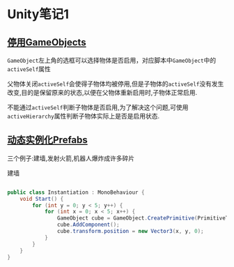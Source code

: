 # Unity笔记1

## [停用GameObjects](https://docs.unity3d.com/Manual/DeactivatingGameObjects.html)
`GameObject`左上角的选框可以选择物体是否启用，对应脚本中`GameObject`中的`activeSelf`属性

父物体关闭`activeSelf`会使得子物体均被停用,但是子物体的`activeSelf`没有发生改变,目的是保留原来的状态,以便在父物体重新启用时,子物体正常启用.

不能通过`activeSelf`判断子物体是否启用,为了解决这个问题,可使用`activeHierarchy`属性判断子物体实际上是否是启用状态.

## [动态实例化Prefabs](https://docs.unity3d.com/Manual/InstantiatingPrefabs.html)
三个例子:建墙,发射火箭,机器人爆炸成许多碎片

建墙
```C#

public class Instantiation : MonoBehaviour {
    void Start() {
        for (int y = 0; y < 5; y++) {
            for (int x = 0; x < 5; x++) {
                GameObject cube = GameObject.CreatePrimitive(PrimitiveType.Cube);
                cube.AddComponent();
                cube.transform.position = new Vector3(x, y, 0);
            }
        }
    }
}
```
